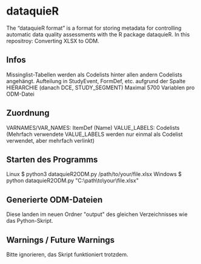 # dataquieR
The “dataquieR format” is a format for storing metadata for controlling automatic data quality assessments with the R package dataquieR. In this repositroy: Converting XLSX to ODM.

## Infos
Missinglist-Tabellen werden als Codelists hinter allen andern Codelists angehängt.
Aufteilung in StudyEvent, FormDef, etc. aufgrund der Spalte HIERARCHIE (danach DCE, STUDY_SEGMENT)
Maximal 5700 Variablen pro ODM-Datei

## Zuordnung 
VARNAMES/VAR_NAMES: ItemDef (Name)
VALUE_LABELS: Codelists (Mehrfach verwendete VALUE_LABELS werden nur einmal als Codelist verwendet, aber mehrfach verlinkt)

## Starten des Programms
Linux
$ python3 dataquieR2ODM.py /path/to/your/file.xlsx
Windows
$ python dataquieR2ODM.py "C:\path\to\your\file.xlsx"

## Generierte ODM-Dateien
Diese landen im neuen Ordner "output" des gleichen Verzeichnisses wie das Python-Skript.

## Warnings / Future Warnings
Bitte ignorieren, das Skript funktioniert trotzdem.
